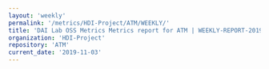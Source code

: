 ```yaml
---
layout: 'weekly'
permalink: '/metrics/HDI-Project/ATM/WEEKLY/'
title: 'DAI Lab OSS Metrics Metrics report for ATM | WEEKLY-REPORT-2019-11-03'
organization: 'HDI-Project'
repository: 'ATM'
current_date: '2019-11-03'
---
```

